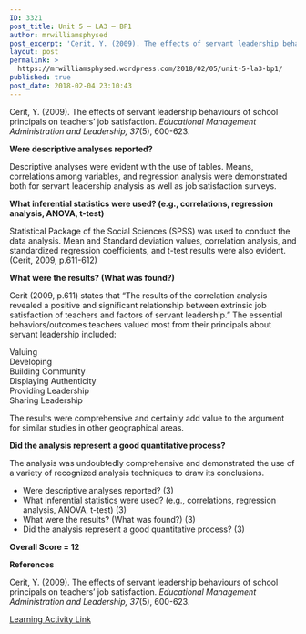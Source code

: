 ```yaml
---
ID: 3321
post_title: Unit 5 – LA3 – BP1
author: mrwilliamsphysed
post_excerpt: 'Cerit, Y. (2009). The effects of servant leadership behaviours of school principals on teachers&rsquo; job satisfaction.&nbsp;Educational Management Administration and Leadership, 37(5), 600-623. Were descriptive analyses reported? Descriptive analyses were evident with the use of tables. Means, correlations among variables, and regression analysis were demonstrated both for servant leadership analysis as well as job satisfaction surveys. &hellip; <a href="https://mrwilliamsphysed.wordpress.com/2018/02/05/unit-5-la3-bp1/">Continue reading <span>Unit 5 &ndash; LA3 &ndash;&nbsp;BP1</span></a>'
layout: post
permalink: >
  https://mrwilliamsphysed.wordpress.com/2018/02/05/unit-5-la3-bp1/
published: true
post_date: 2018-02-04 23:10:43
---
```

Cerit, Y. (2009). The effects of servant leadership behaviours of school principals on teachers’ job satisfaction. <em>Educational Management Administration and Leadership, 37</em>(5), 600-623.

<strong>Were descriptive analyses reported?</strong>

Descriptive analyses were evident with the use of tables. Means, correlations among variables, and regression analysis were demonstrated both for servant leadership analysis as well as job satisfaction surveys.

<strong>What inferential statistics were used? (e.g., correlations, regression analysis, ANOVA, t-test)</strong>

Statistical Package of the Social Sciences (SPSS) was used to conduct the data analysis. Mean and Standard deviation values, correlation analysis, and standardized regression coefficients, and t-test results were also evident. (Cerit, 2009, p.611-612)

<strong>What were the results? (What was found?)</strong>

Cerit (2009, p.611) states that &#8220;The results of the correlation analysis revealed a positive and significant relationship between extrinsic job satisfaction of teachers and factors of servant leadership.&#8221; The essential behaviors/outcomes teachers valued most from their principals about servant leadership included:

Valuing<br />
Developing<br />
Building Community<br />
Displaying Authenticity<br />
Providing Leadership<br />
Sharing Leadership

The results were comprehensive and certainly add value to the argument for similar studies in other geographical areas.

<strong>Did the analysis represent a good quantitative process?</strong>

The analysis was undoubtedly comprehensive and demonstrated the use of a variety of recognized analysis techniques to draw its conclusions.

<ul>
<li>Were descriptive analyses reported? (3)</li>
<li>What inferential statistics were used? (e.g., correlations, regression analysis, ANOVA, t-test) (3)</li>
<li>What were the results? (What was found?) (3)</li>
<li>Did the analysis represent a good quantitative process? (3)</li>
</ul>

<strong>Overall Score = 12</strong>

<strong>References</strong>

Cerit, Y. (2009). The effects of servant leadership behaviours of school principals on teachers’ job satisfaction. <em>Educational Management Administration and Leadership, 37</em>(5), 600-623.

<a href="https://create.twu.ca/ldrs591-sp18/unit-5-learning-activities/">Learning Activity Link</a>